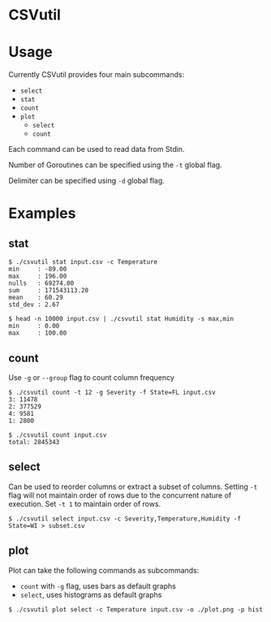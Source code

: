 # CSVutil

# Usage

Currently CSVutil provides four main subcommands:
- `select`
- `stat`
- `count`
- `plot`
    - `select`
    - `count`

Each command can be used to read data from Stdin.

Number of Goroutines can be specified using the `-t` global flag.

Delimiter can be specified using `-d` global flag.

# Examples

## stat
```console
$ ./csvutil stat input.csv -c Temperature
min     : -89.00
max     : 196.00
nulls   : 69274.00
sum     : 171543113.20
mean    : 60.29
std_dev : 2.67
```

```console
$ head -n 10000 input.csv | ./csvutil stat Humidity -s max,min
min     : 0.00
max     : 100.00
```

## count
Use `-g` or `--group` flag to count column frequency
```console
$ ./csvutil count -t 12 -g Severity -f State=FL input.csv 
3: 11478
2: 377529
4: 9581
1: 2800
```

```console
$ ./csvutil count input.csv 
total: 2845343
```

## select
Can be used to reorder columns or extract a subset of columns. Setting `-t` flag will not maintain order of rows due to the concurrent nature of execution. Set `-t 1` to maintain order of rows.
```console
$ ./csvutil select input.csv -c Severity,Temperature,Humidity -f State=WI > subset.csv
```

## plot
Plot can take the following commands as subcommands:
- `count` with `-g` flag, uses bars as default graphs
- `select`, uses histograms as default graphs
```console
$ ./csvutil plot select -c Temperature input.csv -o ./plot.png -p hist
```